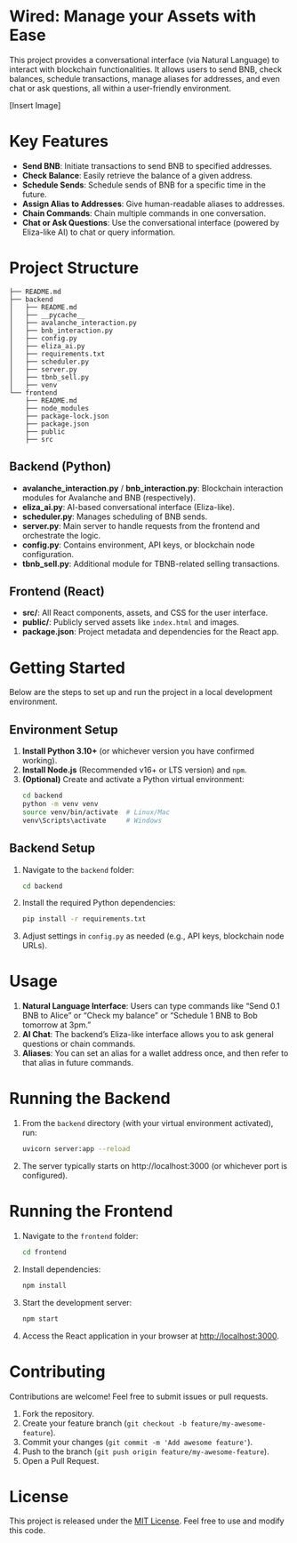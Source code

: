 # Wired: Manage your Assets with Ease

This project provides a conversational interface (via Natural Language) to interact with blockchain functionalities. It allows users to send BNB, check balances, schedule transactions, manage aliases for addresses, and even chat or ask questions, all within a user-friendly environment.

[Insert Image]

# Key Features

- **Send BNB**: Initiate transactions to send BNB to specified addresses.
- **Check Balance**: Easily retrieve the balance of a given address.
- **Schedule Sends**: Schedule sends of BNB for a specific time in the future.
- **Assign Alias to Addresses**: Give human-readable aliases to addresses.
- **Chain Commands**: Chain multiple commands in one conversation.
- **Chat or Ask Questions**: Use the conversational interface (powered by Eliza-like AI) to chat or query information.

# Project Structure

```
├── README.md
├── backend
│   ├── README.md
│   ├── __pycache__
│   ├── avalanche_interaction.py
│   ├── bnb_interaction.py
│   ├── config.py
│   ├── eliza_ai.py
│   ├── requirements.txt
│   ├── scheduler.py
│   ├── server.py
│   ├── tbnb_sell.py
│   ├── venv
└── frontend
    ├── README.md
    ├── node_modules
    ├── package-lock.json
    ├── package.json
    ├── public
    ├── src
```

## Backend (Python)

- **avalanche\_interaction.py** / **bnb\_interaction.py**: Blockchain interaction modules for Avalanche and BNB (respectively).
- **eliza\_ai.py**: AI-based conversational interface (Eliza-like).
- **scheduler.py**: Manages scheduling of BNB sends.
- **server.py**: Main server to handle requests from the frontend and orchestrate the logic.
- **config.py**: Contains environment, API keys, or blockchain node configuration.
- **tbnb\_sell.py**: Additional module for TBNB-related selling transactions.

## Frontend (React)

- **src/**: All React components, assets, and CSS for the user interface.
- **public/**: Publicly served assets like `index.html` and images.
- **package.json**: Project metadata and dependencies for the React app.

# Getting Started

Below are the steps to set up and run the project in a local development environment.

## Environment Setup

1. **Install Python 3.10+** (or whichever version you have confirmed working).
2. **Install Node.js** (Recommended v16+ or LTS version) and `npm`.
3. **(Optional)** Create and activate a Python virtual environment:
   ```bash
   cd backend
   python -m venv venv
   source venv/bin/activate  # Linux/Mac
   venv\Scripts\activate     # Windows
   ```

## Backend Setup

1. Navigate to the `backend` folder:
   ```bash
   cd backend
   ```
2. Install the required Python dependencies:
   ```bash
   pip install -r requirements.txt
   ```
3. Adjust settings in `config.py` as needed (e.g., API keys, blockchain node URLs).

# Usage

1. **Natural Language Interface**: Users can type commands like “Send 0.1 BNB to Alice” or “Check my balance” or “Schedule 1 BNB to Bob tomorrow at 3pm.”
2. **AI Chat**: The backend’s Eliza-like interface allows you to ask general questions or chain commands.
3. **Aliases**: You can set an alias for a wallet address once, and then refer to that alias in future commands.

# Running the Backend

1. From the `backend` directory (with your virtual environment activated), run:
   ```bash
   uvicorn server:app --reload
   ```
2. The server typically starts on http\://localhost:3000 (or whichever port is configured).

# Running the Frontend

1. Navigate to the `frontend` folder:
   ```bash
   cd frontend
   ```
2. Install dependencies:
   ```bash
   npm install
   ```
3. Start the development server:
   ```bash
   npm start
   ```
4. Access the React application in your browser at [http://localhost:3000](http://localhost:3000).

# Contributing

Contributions are welcome! Feel free to submit issues or pull requests.

1. Fork the repository.
2. Create your feature branch (`git checkout -b feature/my-awesome-feature`).
3. Commit your changes (`git commit -m 'Add awesome feature'`).
4. Push to the branch (`git push origin feature/my-awesome-feature`).
5. Open a Pull Request.

# License

This project is released under the [MIT License](LICENSE). Feel free to use and modify this code.


